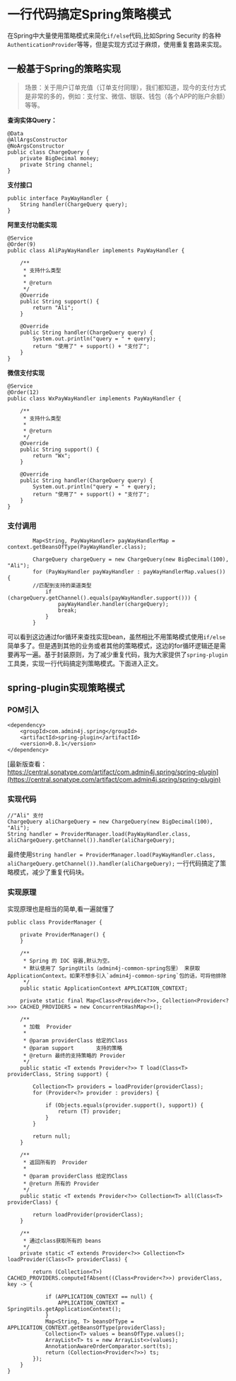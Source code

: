 # 一行代码搞定Spring策略模式

在Spring中大量使用策略模式来简化`if/else`代码,比如Spring Security 的各种`AuthenticationProvider`等等，但是实现方式过于麻烦，使用重复套路来实现。

## 一般基于Spring的策略实现

> 场景：关于用户订单充值（订单支付同理），我们都知道，现今的支付方式是非常的多的，例如：支付宝、微信、银联、钱包（各个APP的账户余额）等等。

**查询实体Query：**

```
@Data
@AllArgsConstructor
@NoArgsConstructor
public class ChargeQuery {
    private BigDecimal money;
    private String channel;
}
```

**支付接口**

```
public interface PayWayHandler {
    String handler(ChargeQuery query);
}
```

**阿里支付功能实现**

```
@Service
@Order(9)
public class AliPayWayHandler implements PayWayHandler {

    /**
     * 支持什么类型
     *
     * @return
     */
    @Override
    public String support() {
        return "Ali";
    }

    @Override
    public String handler(ChargeQuery query) {
        System.out.println("query = " + query);
        return "使用了" + support() + "支付了";
    }
}
```

**微信支付实现**

```
@Service
@Order(12)
public class WxPayWayHandler implements PayWayHandler {

    /**
     * 支持什么类型
     *
     * @return
     */
    @Override
    public String support() {
        return "Wx";
    }

    @Override
    public String handler(ChargeQuery query) {
        System.out.println("query = " + query);
        return "使用了" + support() + "支付了";
    }
}
```

### **支付调用**

```
        Map<String, PayWayHandler> payWayHandlerMap = context.getBeansOfType(PayWayHandler.class);

        ChargeQuery chargeQuery = new ChargeQuery(new BigDecimal(100), "Ali");
        for (PayWayHandler payWayHandler : payWayHandlerMap.values()) {
        //匹配到支持的渠道类型
            if (chargeQuery.getChannel().equals(payWayHandler.support())) {
                payWayHandler.handler(chargeQuery);
                break;
            }
        }
```

可以看到这边通过for循环来查找实现bean，虽然相比不用策略模式使用`if/else`
简单多了。但是遇到其他的业务或者其他的策略模式，这边的for循环逻辑还是需要再写一遍。基于封装原则，为了减少重复代码，我为大家提供了`spring-plugin`
工具类，实现一行代码搞定列策略模式。下面进入正文。

## spring-plugin实现策略模式

### POM引入

```
<dependency>
    <groupId>com.admin4j.spring</groupId>
    <artifactId>spring-plugin</artifactId>
    <version>0.8.1</version>
</dependency> 
```

[最新版查看：https://central.sonatype.com/artifact/com.admin4j.spring/spring-plugin](https://central.sonatype.com/artifact/com.admin4j.spring/spring-plugin)

### 实现代码

```
//"Ali" 支付
ChargeQuery aliChargeQuery = new ChargeQuery(new BigDecimal(100), "Ali");
String handler = ProviderManager.load(PayWayHandler.class, aliChargeQuery.getChannel()).handler(aliChargeQuery);
```

最终使用`String handler = ProviderManager.load(PayWayHandler.class, aliChargeQuery.getChannel()).handler(aliChargeQuery);`
一行代码搞定了策略模式，减少了重复代码块。

### 实现原理

实现原理也是相当的简单,看一遍就懂了

```
public class ProviderManager {

    private ProviderManager() {
    }

    /**
     * Spring 的 IOC 容器,默认为空。
     * 默认使用了 SpringUtils（admin4j-common-spring包里） 来获取ApplicationContext。如果不想多引入`admin4j-common-spring`包的话，可将他排除
     */
    public static ApplicationContext APPLICATION_CONTEXT;
    
    private static final Map<Class<Provider<?>>, Collection<Provider<?>>> CACHED_PROVIDERS = new ConcurrentHashMap<>();

    /**
     * 加载  Provider
     *
     * @param providerClass 给定的Class
     * @param support       支持的策略
     * @return 最终的支持策略的 Provider
     */
    public static <T extends Provider<?>> T load(Class<T> providerClass, String support) {

        Collection<T> providers = loadProvider(providerClass);
        for (Provider<?> provider : providers) {

            if (Objects.equals(provider.support(), support)) {
                return (T) provider;
            }
        }

        return null;
    }

    /**
     * 返回所有的  Provider
     *
     * @param providerClass 给定的Class
     * @return 所有的 Provider
     */
    public static <T extends Provider<?>> Collection<T> all(Class<T> providerClass) {

        return loadProvider(providerClass);
    }

    /**
     * 通过class获取所有的 beans
     */
    private static <T extends Provider<?>> Collection<T> loadProvider(Class<T> providerClass) {

        return (Collection<T>) CACHED_PROVIDERS.computeIfAbsent((Class<Provider<?>>) providerClass, key -> {

            if (APPLICATION_CONTEXT == null) {
                APPLICATION_CONTEXT = SpringUtils.getApplicationContext();
            }
            Map<String, T> beansOfType = APPLICATION_CONTEXT.getBeansOfType(providerClass);
            Collection<T> values = beansOfType.values();
            ArrayList<T> ts = new ArrayList<>(values);
            AnnotationAwareOrderComparator.sort(ts);
            return (Collection<Provider<?>>) ts;
        });
    }
}
```

